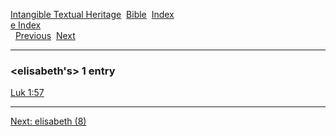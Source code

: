 [Intangible Textual Heritage](../../index)  [Bible](../index) 
[Index](index)   
[e Index](_e_)  
  [Previous](c03600)  [Next](c03602) 

------------------------------------------------------------------------

### &lt;elisabeth's&gt; 1 entry

[Luk 1:57](../kjv/luk001.htm#057)  

------------------------------------------------------------------------

[Next: elisabeth (8)](c03602)
